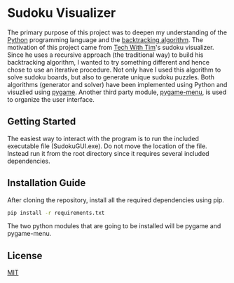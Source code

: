 # Sudoku Visualizer
The primary purpose of this project was to deepen my understanding of the [Python](https://www.python.org/) programming language and the [backtracking algorithm](https://en.wikipedia.org/wiki/Backtracking). 
The motivation of this project came from [Tech With Tim](https://www.youtube.com/c/TechWithTim)'s sudoku visualizer. Since he uses a recursive approach (the traditional way) to build his backtracking algorithm, I wanted to try something different and hence chose to use an iterative procedure.
Not only have I used this algorithm to solve sudoku boards, but also to generate unique sudoku puzzles. Both algorithms (generator and solver) have been implemented
using Python and visuzlied using [pygame](https://www.pygame.org/news). Another third party module, [pygame-menu](https://pygame-menu.readthedocs.io/en/4.1.3/), is used to organize the user interface.

## Getting Started
The easiest way to interact with the program is to run the included executable file (SudokuGUI.exe).  Do not move the location of the file. Instead run it from the root 
directory since it requires several included dependencies.

## Installation Guide
After cloning the repository, install all the required dependencies using pip.
```bash
pip install -r requirements.txt
```
The two python modules that are going to be installed will be pygame and pygame-menu.

## License
[MIT](https://choosealicense.com/licenses/mit/)

